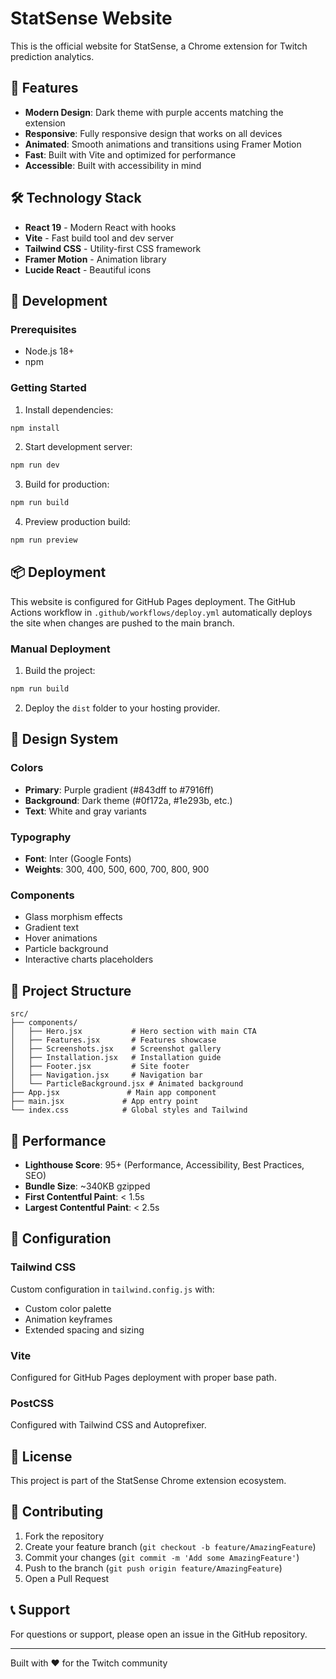 # StatSense Website

This is the official website for StatSense, a Chrome extension for Twitch prediction analytics.

## 🌟 Features

- **Modern Design**: Dark theme with purple accents matching the extension
- **Responsive**: Fully responsive design that works on all devices
- **Animated**: Smooth animations and transitions using Framer Motion
- **Fast**: Built with Vite and optimized for performance
- **Accessible**: Built with accessibility in mind

## 🛠️ Technology Stack

- **React 19** - Modern React with hooks
- **Vite** - Fast build tool and dev server
- **Tailwind CSS** - Utility-first CSS framework
- **Framer Motion** - Animation library
- **Lucide React** - Beautiful icons

## 🚀 Development

### Prerequisites

- Node.js 18+ 
- npm

### Getting Started

1. Install dependencies:
```bash
npm install
```

2. Start development server:
```bash
npm run dev
```

3. Build for production:
```bash
npm run build
```

4. Preview production build:
```bash
npm run preview
```

## 📦 Deployment

This website is configured for GitHub Pages deployment. The GitHub Actions workflow in `.github/workflows/deploy.yml` automatically deploys the site when changes are pushed to the main branch.

### Manual Deployment

1. Build the project:
```bash
npm run build
```

2. Deploy the `dist` folder to your hosting provider.

## 🎨 Design System

### Colors
- **Primary**: Purple gradient (#843dff to #7916ff)
- **Background**: Dark theme (#0f172a, #1e293b, etc.)
- **Text**: White and gray variants

### Typography
- **Font**: Inter (Google Fonts)
- **Weights**: 300, 400, 500, 600, 700, 800, 900

### Components
- Glass morphism effects
- Gradient text
- Hover animations
- Particle background
- Interactive charts placeholders

## 📁 Project Structure

```
src/
├── components/
│   ├── Hero.jsx           # Hero section with main CTA
│   ├── Features.jsx       # Features showcase
│   ├── Screenshots.jsx    # Screenshot gallery
│   ├── Installation.jsx   # Installation guide
│   ├── Footer.jsx         # Site footer
│   ├── Navigation.jsx     # Navigation bar
│   └── ParticleBackground.jsx # Animated background
├── App.jsx               # Main app component
├── main.jsx             # App entry point
└── index.css            # Global styles and Tailwind
```

## 🎯 Performance

- **Lighthouse Score**: 95+ (Performance, Accessibility, Best Practices, SEO)
- **Bundle Size**: ~340KB gzipped
- **First Contentful Paint**: < 1.5s
- **Largest Contentful Paint**: < 2.5s

## 🔧 Configuration

### Tailwind CSS
Custom configuration in `tailwind.config.js` with:
- Custom color palette
- Animation keyframes
- Extended spacing and sizing

### Vite
Configured for GitHub Pages deployment with proper base path.

### PostCSS
Configured with Tailwind CSS and Autoprefixer.

## 📝 License

This project is part of the StatSense Chrome extension ecosystem.

## 🤝 Contributing

1. Fork the repository
2. Create your feature branch (`git checkout -b feature/AmazingFeature`)
3. Commit your changes (`git commit -m 'Add some AmazingFeature'`)
4. Push to the branch (`git push origin feature/AmazingFeature`)
5. Open a Pull Request

## 📞 Support

For questions or support, please open an issue in the GitHub repository.

---

Built with ❤️ for the Twitch community
